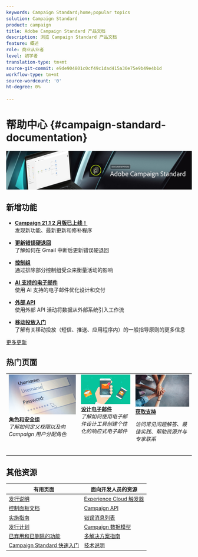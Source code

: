 ```yaml
---
keywords: Campaign Standard;home;popular topics
solution: Campaign Standard
product: campaign
title: Adobe Campaign Standard 产品文档
description: 浏览 Campaign Standard 产品文档
feature: 概述
role: 商业从业者
level: 初学者
translation-type: tm+mt
source-git-commit: e9de904801c0cf49c1dad415a30e75e9b49e4b1d
workflow-type: tm+mt
source-wordcount: '0'
ht-degree: 0%

---
```



# 帮助中心 {#campaign-standard-documentation}

![](start/using/assets/do-not-localize/banner_acs_doc.jpg)

## 新增功能

* **[Campaign 21.1 2 月版已上线！](rn/using/release-notes.md)**<br/> 发现新功能、最新更新和修补程序

* **[更新错误硬退回](https://helpx.adobe.com/campaign/kb/update-bounce-qualification.html)**<br/> 了解如何在 Gmail 中断后更新错误硬退回

* **[控制组](sending/using/control-group.md)**<br/>
通过排除部分控制组受众来衡量活动的影响

* **[AI 支持的电子邮件](sending/using/predictive.md)**<br/>
使用 AI 支持的电子邮件优化设计和交付

* **[外部 API](automating/using/external-api.md)**<br/>
使用外部 API 活动将数据从外部系统引入工作流

* **[移动投放入门](https://helpx.adobe.com/cn/campaign/kb/acs-mobile.html)**<br/>
了解有关移动投放（短信、推送、应用程序内）的一般指导原则的更多信息

[更多更新](rn/using/documentation-updates.md)

## 热门页面

<table style="table-layout:fixed">
<tr>
  <td valign="top">
    <a href="administration/using/about-access-management.md">
      <img alt="角色" src="start/using/assets/roles.png"/>
    </a>
    <div>
    <a href="administration/using/about-access-management.md"><strong>角色和安全组</strong></a>
    </div>
    <em>了解如何定义权限以及向 Campaign 用户分配角色</em>
    <br>
  </td>
  <td valign="top">
    <a href="designing/using/designing-content-in-adobe-campaign.md">
      <img alt="设计工具" src="start/using/assets/design.png" />
    </a>
    <div>
    <a href="designing/using/designing-content-in-adobe-campaign.md"><strong>设计电子邮件</strong></a>
    </div>
    <em>了解如何使用电子邮件设计工具创建个性化的响应式电子邮件</em>
    <br>
  </td>
  <td valign="top">
       <img alt="支持" src="start/using/assets/do-not-localize/help.jpeg" />
    <div><a href="https://helpx.adobe.com/cn/campaign/kb/ac-support.html">
    <strong>获取支持</strong></a>
    </div>
    <p><em>访问常见问题解答、最佳实践、帮助资源并与专家联系</em></p>
    <br>
  </td>
</tr>
</table>

## 其他资源

| 有用页面 | 面向开发人员的资源 |
|---|---|
| [发行说明](rn/using/release-notes.md) | [Experience Cloud 触发器](integrating/using/about-adobe-experience-cloud-triggers.md) |
| [控制面板文档](https://docs.adobe.com/content/help/zh-Hans/control-panel/using/control-panel-home.html) | [Campaign API](api/using/get-started-apis.md) |
| [实施指南](https://helpx.adobe.com/cn/campaign/kb/campaign-standard-implementation-guide.html) | [错误消息列表](https://docs.adobe.com/content/help/zh-Hans/campaign-classic/technicalresources/error_messages/error_codes.html) |
| [发行计划](rn/using/release-planning.md) | [Campaign 数据模型](developing/using/datamodel-introduction.md) |
| [已弃用和已删除的功能](rn/using/deprecated-features.md) | [多解决方案指南](integrating/using/get-started-campaign-integrations.md) |
| [Campaign Standard 快速入门](start/using/about-campaign-standard.md) | [技术说明](https://helpx.adobe.com/cn/campaign/kb/acs-article-list.html) |
